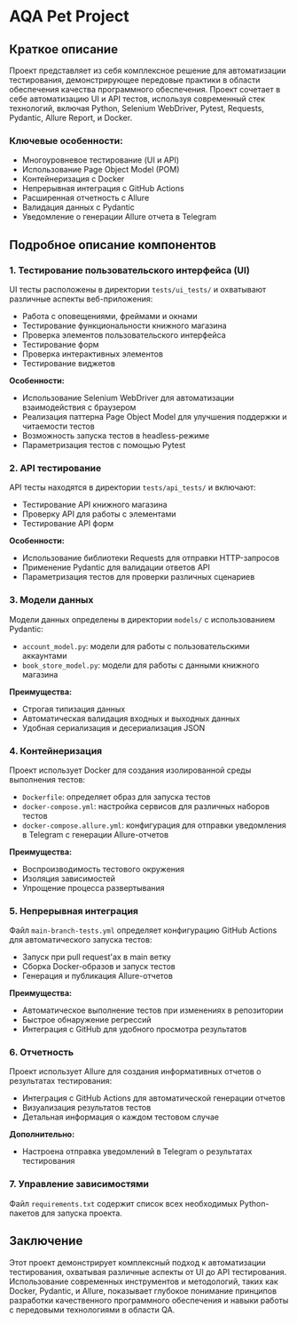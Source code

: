 # AQA Pet Project

## Краткое описание

Проект представляет из себя комплексное решение для автоматизации тестирования, демонстрирующее передовые практики в области обеспечения качества программного обеспечения. Проект сочетает в себе автоматизацию UI и API тестов, используя современный стек технологий, включая Python, Selenium WebDriver, Pytest, Requests, Pydantic, Allure Report, и Docker.

### Ключевые особенности:
- Многоуровневое тестирование (UI и API)
- Использование Page Object Model (POM)
- Контейнеризация с Docker
- Непрерывная интеграция с GitHub Actions
- Расширенная отчетность с Allure
- Валидация данных с Pydantic
- Уведомление о генерации Allure отчета в Telegram


## Подробное описание компонентов

### 1. Тестирование пользовательского интерфейса (UI)

UI тесты расположены в директории `tests/ui_tests/` и охватывают различные аспекты веб-приложения:

- Работа с оповещениями, фреймами и окнами
- Тестирование функциональности книжного магазина
- Проверка элементов пользовательского интерфейса
- Тестирование форм
- Проверка интерактивных элементов
- Тестирование виджетов

**Особенности:**
- Использование Selenium WebDriver для автоматизации взаимодействия с браузером
- Реализация паттерна Page Object Model для улучшения поддержки и читаемости тестов
- Возможность запуска тестов в headless-режиме
- Параметризация тестов с помощью Pytest

### 2. API тестирование

API тесты находятся в директории `tests/api_tests/` и включают:

- Тестирование API книжного магазина
- Проверку API для работы с элементами
- Тестирование API форм

**Особенности:**
- Использование библиотеки Requests для отправки HTTP-запросов
- Применение Pydantic для валидации ответов API
- Параметризация тестов для проверки различных сценариев

### 3. Модели данных

Модели данных определены в директории `models/` с использованием Pydantic:

- `account_model.py`: модели для работы с пользовательскими аккаунтами
- `book_store_model.py`: модели для работы с данными книжного магазина

**Преимущества:**
- Строгая типизация данных
- Автоматическая валидация входных и выходных данных
- Удобная сериализация и десериализация JSON

### 4. Контейнеризация

Проект использует Docker для создания изолированной среды выполнения тестов:

- `Dockerfile`: определяет образ для запуска тестов
- `docker-compose.yml`: настройка сервисов для различных наборов тестов
- `docker-compose.allure.yml`: конфигурация для отправки уведомления в Telegram с генерации Allure-отчетов

**Преимущества:**
- Воспроизводимость тестового окружения
- Изоляция зависимостей
- Упрощение процесса развертывания

### 5. Непрерывная интеграция

Файл `main-branch-tests.yml` определяет конфигурацию GitHub Actions для автоматического запуска тестов:

- Запуск при pull request'ах в main ветку
- Сборка Docker-образов и запуск тестов
- Генерация и публикация Allure-отчетов

**Преимущества:**
- Автоматическое выполнение тестов при изменениях в репозитории
- Быстрое обнаружение регрессий
- Интеграция с GitHub для удобного просмотра результатов

### 6. Отчетность

Проект использует Allure для создания информативных отчетов о результатах тестирования:

- Интеграция с GitHub Actions для автоматической генерации отчетов
- Визуализация результатов тестов
- Детальная информация о каждом тестовом случае

**Дополнительно:**
- Настроена отправка уведомлений в Telegram о результатах тестирования

### 7. Управление зависимостями

Файл `requirements.txt` содержит список всех необходимых Python-пакетов для запуска проекта.

## Заключение

Этот проект демонстрирует комплексный подход к автоматизации тестирования, охватывая различные аспекты от UI до API тестирования. Использование современных инструментов и методологий, таких как Docker, Pydantic, и Allure, показывает глубокое понимание принципов разработки качественного программного обеспечения и навыки работы с передовыми технологиями в области QA.